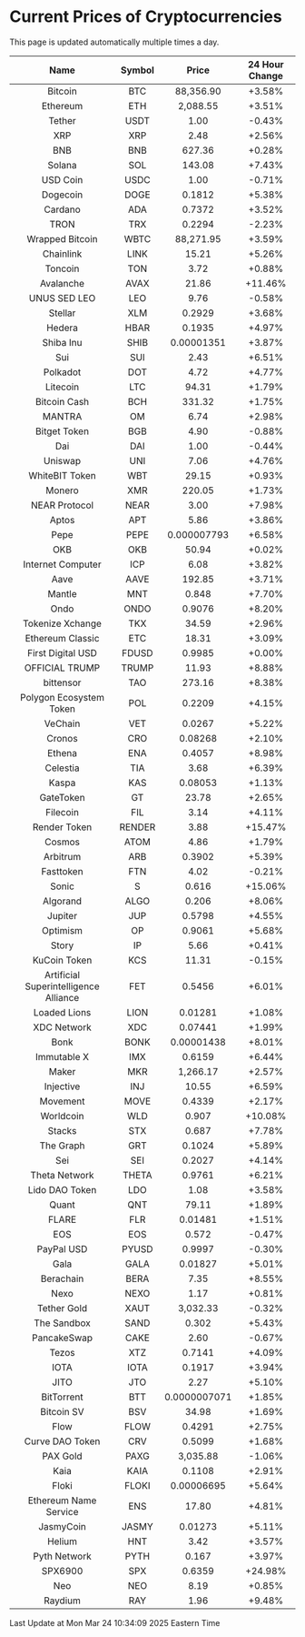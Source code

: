 # Current Prices of Cryptocurrencies
This page is updated automatically multiple times a day.

| Name | Symbol | Price | 24 Hour Change |
| :---: |:---:| :---: | :---: |
| Bitcoin | BTC | 88,356.90 | +3.58% |
| Ethereum | ETH | 2,088.55 | +3.51% |
| Tether | USDT | 1.00 | -0.43% |
| XRP | XRP | 2.48 | +2.56% |
| BNB | BNB | 627.36 | +0.28% |
| Solana | SOL | 143.08 | +7.43% |
| USD Coin | USDC | 1.00 | -0.71% |
| Dogecoin | DOGE | 0.1812 | +5.38% |
| Cardano | ADA | 0.7372 | +3.52% |
| TRON | TRX | 0.2294 | -2.23% |
| Wrapped Bitcoin | WBTC | 88,271.95 | +3.59% |
| Chainlink | LINK | 15.21 | +5.26% |
| Toncoin | TON | 3.72 | +0.88% |
| Avalanche | AVAX | 21.86 | +11.46% |
| UNUS SED LEO | LEO | 9.76 | -0.58% |
| Stellar | XLM | 0.2929 | +3.68% |
| Hedera | HBAR | 0.1935 | +4.97% |
| Shiba Inu | SHIB | 0.00001351 | +3.87% |
| Sui | SUI | 2.43 | +6.51% |
| Polkadot | DOT | 4.72 | +4.77% |
| Litecoin | LTC | 94.31 | +1.79% |
| Bitcoin Cash | BCH | 331.32 | +1.75% |
| MANTRA | OM | 6.74 | +2.98% |
| Bitget Token | BGB | 4.90 | -0.88% |
| Dai | DAI | 1.00 | -0.44% |
| Uniswap | UNI | 7.06 | +4.76% |
| WhiteBIT Token | WBT | 29.15 | +0.93% |
| Monero | XMR | 220.05 | +1.73% |
| NEAR Protocol | NEAR | 3.00 | +7.98% |
| Aptos | APT | 5.86 | +3.86% |
| Pepe | PEPE | 0.000007793 | +6.58% |
| OKB | OKB | 50.94 | +0.02% |
| Internet Computer | ICP | 6.08 | +3.82% |
| Aave | AAVE | 192.85 | +3.71% |
| Mantle | MNT | 0.848 | +7.70% |
| Ondo | ONDO | 0.9076 | +8.20% |
| Tokenize Xchange | TKX | 34.59 | +2.96% |
| Ethereum Classic | ETC | 18.31 | +3.09% |
| First Digital USD | FDUSD | 0.9985 | +0.00% |
| OFFICIAL TRUMP | TRUMP | 11.93 | +8.88% |
| bittensor | TAO | 273.16 | +8.38% |
| Polygon Ecosystem Token | POL | 0.2209 | +4.15% |
| VeChain | VET | 0.0267 | +5.22% |
| Cronos | CRO | 0.08268 | +2.10% |
| Ethena | ENA | 0.4057 | +8.98% |
| Celestia | TIA | 3.68 | +6.39% |
| Kaspa | KAS | 0.08053 | +1.13% |
| GateToken | GT | 23.78 | +2.65% |
| Filecoin | FIL | 3.14 | +4.11% |
| Render Token | RENDER | 3.88 | +15.47% |
| Cosmos | ATOM | 4.86 | +1.79% |
| Arbitrum | ARB | 0.3902 | +5.39% |
| Fasttoken | FTN | 4.02 | -0.21% |
| Sonic | S | 0.616 | +15.06% |
| Algorand | ALGO | 0.206 | +8.06% |
| Jupiter | JUP | 0.5798 | +4.55% |
| Optimism | OP | 0.9061 | +5.68% |
| Story | IP | 5.66 | +0.41% |
| KuCoin Token | KCS | 11.31 | -0.15% |
| Artificial Superintelligence Alliance | FET | 0.5456 | +6.01% |
| Loaded Lions | LION | 0.01281 | +1.08% |
| XDC Network | XDC | 0.07441 | +1.99% |
| Bonk | BONK | 0.00001438 | +8.01% |
| Immutable X | IMX | 0.6159 | +6.44% |
| Maker | MKR | 1,266.17 | +2.57% |
| Injective | INJ | 10.55 | +6.59% |
| Movement | MOVE | 0.4339 | +2.17% |
| Worldcoin | WLD | 0.907 | +10.08% |
| Stacks | STX | 0.687 | +7.78% |
| The Graph | GRT | 0.1024 | +5.89% |
| Sei | SEI | 0.2027 | +4.14% |
| Theta Network | THETA | 0.9761 | +6.21% |
| Lido DAO Token | LDO | 1.08 | +3.58% |
| Quant | QNT | 79.11 | +1.89% |
| FLARE | FLR | 0.01481 | +1.51% |
| EOS | EOS | 0.572 | -0.47% |
| PayPal USD | PYUSD | 0.9997 | -0.30% |
| Gala | GALA | 0.01827 | +5.01% |
| Berachain | BERA | 7.35 | +8.55% |
| Nexo | NEXO | 1.17 | +0.81% |
| Tether Gold | XAUT | 3,032.33 | -0.32% |
| The Sandbox | SAND | 0.302 | +5.43% |
| PancakeSwap | CAKE | 2.60 | -0.67% |
| Tezos | XTZ | 0.7141 | +4.09% |
| IOTA | IOTA | 0.1917 | +3.94% |
| JITO | JTO | 2.27 | +5.10% |
| BitTorrent | BTT | 0.0000007071 | +1.85% |
| Bitcoin SV | BSV | 34.98 | +1.69% |
| Flow | FLOW | 0.4291 | +2.75% |
| Curve DAO Token | CRV | 0.5099 | +1.68% |
| PAX Gold | PAXG | 3,035.88 | -1.06% |
| Kaia | KAIA | 0.1108 | +2.91% |
| Floki | FLOKI | 0.00006695 | +5.64% |
| Ethereum Name Service | ENS | 17.80 | +4.81% |
| JasmyCoin | JASMY | 0.01273 | +5.11% |
| Helium | HNT | 3.42 | +3.57% |
| Pyth Network | PYTH | 0.167 | +3.97% |
| SPX6900 | SPX | 0.6359 | +24.98% |
| Neo | NEO | 8.19 | +0.85% |
| Raydium | RAY | 1.96 | +9.48% |

Last Update at Mon Mar 24 10:34:09 2025 Eastern Time